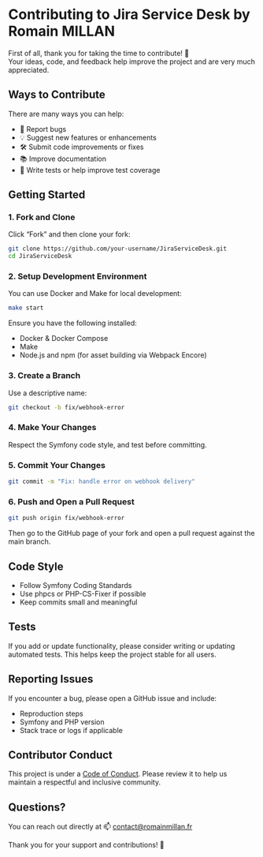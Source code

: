 # Contributing to Jira Service Desk by Romain MILLAN

First of all, thank you for taking the time to contribute! 🚀  
Your ideas, code, and feedback help improve the project and are very much appreciated.

## Ways to Contribute

There are many ways you can help:

- 🐛 Report bugs
- 💡 Suggest new features or enhancements
- 🛠️ Submit code improvements or fixes
- 📚 Improve documentation
- 🧪 Write tests or help improve test coverage

## Getting Started

### 1. Fork and Clone

Click “Fork” and then clone your fork:

```bash
git clone https://github.com/your-username/JiraServiceDesk.git
cd JiraServiceDesk
```

### 2. Setup Development Environment

You can use Docker and Make for local development:

```sh
make start
```

Ensure you have the following installed:
- Docker & Docker Compose
- Make
- Node.js and npm (for asset building via Webpack Encore)

### 3. Create a Branch

Use a descriptive name:

```sh
git checkout -b fix/webhook-error
```

### 4. Make Your Changes

Respect the Symfony code style, and test before committing.

### 5. Commit Your Changes

```sh
git commit -m "Fix: handle error on webhook delivery"
```

### 6. Push and Open a Pull Request

```sh
git push origin fix/webhook-error
```

Then go to the GitHub page of your fork and open a pull request against the main branch.

## Code Style

- Follow Symfony Coding Standards
- Use phpcs or PHP-CS-Fixer if possible
- Keep commits small and meaningful

## Tests

If you add or update functionality, please consider writing or updating automated tests.
This helps keep the project stable for all users.

## Reporting Issues

If you encounter a bug, please open a GitHub issue and include:

- Reproduction steps
- Symfony and PHP version
- Stack trace or logs if applicable

## Contributor Conduct

This project is under a [Code of Conduct](CODE_OF_CONDUCT.md). Please review it to help us maintain a respectful and inclusive community.

## Questions?

You can reach out directly at 📫 [contact@romainmillan.fr](mailto:contact@romainmillan.fr)

Thank you for your support and contributions! 💙